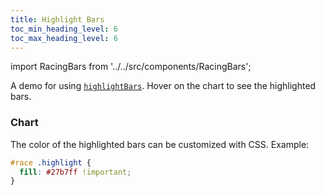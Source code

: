 ```yaml
---
title: Highlight Bars
toc_min_heading_level: 6
toc_max_heading_level: 6
---
```


import RacingBars from '../../src/components/RacingBars';

A demo for using [`highlightBars`](../documentation/options.md#highlightbars). Hover on the chart to see the highlighted bars.

<!--truncate-->

### Chart

<div className="gallery">
  <RacingBars
    dataUrl="/data/population.csv"
    dataType="csv"
    highlightBars={true}
  />
</div>

The color of the highlighted bars can be customized with CSS. Example:

```css
#race .highlight {
  fill: #27b7ff !important;
}
```
